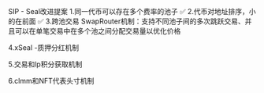 SIP - Seal改进提案
1.同一代币可以存在多个费率的池子
✅
2.代币对地址排序，小的在前面
✅
3.跨池交易
SwapRouter机制：支持不同池子间的多次跳跃交易、并且可以在单笔交易中在多个池之间分配交易量以优化价格

4.xSeal -质押分红机制

5.交易和lp积分获取机制

6.clmm和NFT代表头寸机制
